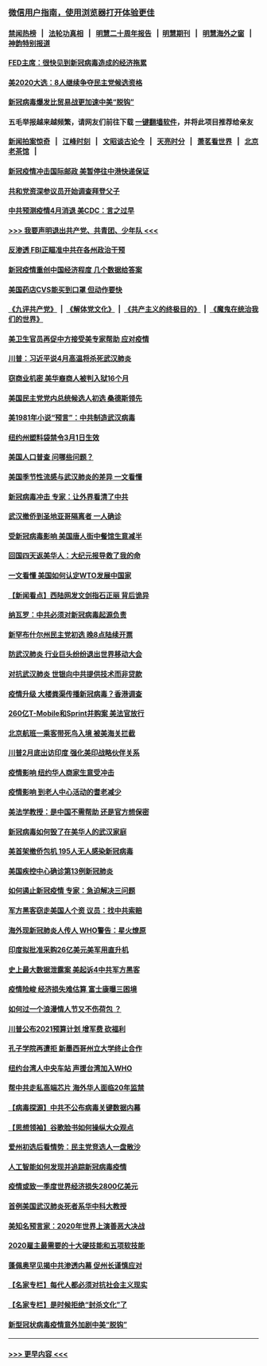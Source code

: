 ### [微信用户指南，使用浏览器打开体验更佳](https://github.com/gfw-breaker/banned-news1/blob/master/indexes/wechat-guide.md?t=0)
#### [禁闻热榜](热点新闻.md?t=0)  &nbsp;&nbsp;|&nbsp;&nbsp; [法轮功真相](https://github.com/gfw-breaker/truth/blob/master/README.md?t=0) &nbsp;&nbsp;|&nbsp;&nbsp; [明慧二十周年报告](https://github.com/gfw-breaker/mh-reports/blob/master/README.md?t=0) &nbsp;&nbsp;|&nbsp;&nbsp;[明慧期刊](https://github.com/gfw-breaker/mh-qikan) &nbsp;&nbsp;|&nbsp;&nbsp; [明慧海外之窗](https://github.com/gfw-breaker/mh-news/blob/master/README.md?t=0) &nbsp;&nbsp;|&nbsp;&nbsp; [神韵特别报道](https://github.com/gfw-breaker/mh-news/blob/master/shenyun.md?t=0)
#### [FED主席：很快见到新冠病毒造成的经济拖累](../pages/nsc412/n11864507.md?t=02130702) 
#### [美2020大选：8人继续争夺民主党候选资格](../pages/nsc412/n11864327.md?t=02130702) 
#### [新冠病毒爆发比贸易战更加速中美“脱钩”](../pages/nsc412/n11864470.md?t=02130702) 
#### 五毛举报越来越频繁，请网友们前往下载 [一键翻墙软件](https://github.com/gfw-breaker/ssr-accounts)，并将此项目推荐给亲友
#### [新闻拍案惊奇](https://github.com/gfw-breaker/banned-news1/blob/master/pages/link4.md) &nbsp;&nbsp;|&nbsp;&nbsp; [江峰时刻](https://github.com/gfw-breaker/banned-news1/blob/master/pages/link4.md) &nbsp;&nbsp;|&nbsp;&nbsp; [文昭谈古论今](https://github.com/gfw-breaker/banned-news1/blob/master/pages/link4.md) &nbsp;&nbsp;|&nbsp;&nbsp; [天亮时分](https://github.com/gfw-breaker/banned-news1/blob/master/pages/link4.md) &nbsp;&nbsp;|&nbsp;&nbsp; [萧茗看世界](https://github.com/gfw-breaker/banned-news1/blob/master/pages/link4.md) &nbsp;&nbsp;|&nbsp;&nbsp; [北京老茶馆](https://github.com/gfw-breaker/banned-news1/blob/master/pages/link4.md) &nbsp;&nbsp;|&nbsp;&nbsp; 
#### [新冠疫情冲击国际邮政 美暂停往中港快递保证](../pages/nsc412/n11864207.md?t=02130702) 
#### [共和党资深参议员开始调查拜登父子](../pages/nsc412/n11863984.md?t=02130702) 
#### [中共预测疫情4月消退 美CDC：言之过早](../pages/nsc412/n11864310.md?t=02130702) 
#### [>>> 我要声明退出共产党、共青团、少年队 <<<](https://github.com/begood0513/goodnews/blob/master/quit/letter.md) 
#### [反渗透 FBI正瞄准中共在各州政治干预](../pages/nsc412/n11864300.md?t=02130702) 
#### [新冠疫情重创中国经济程度 几个数据给答案](../pages/nsc412/n11864203.md?t=02130702) 
#### [美国药店CVS能买到口罩 但动作要快](../pages/nsc412/n11862438.md?t=02130702) 
#### [《九评共产党》](https://github.com/begood0513/9ping.md/blob/master/README.md) &nbsp;|&nbsp; [《解体党文化》](../../../../jtdwh.md/blob/master/README.md)  &nbsp;|&nbsp; [《共产主义的终极目的》](../../../../gczydzjmd.md/blob/master/README.md) &nbsp;|&nbsp; [《魔鬼在统治我们的世界》](../../../../mgztzwmdsj.md/blob/master/README.md) 
#### [美卫生官员再促中方接受美专家帮助 应对疫情](../pages/nsc412/n11864043.md?t=02130702) 
#### [川普：习近平说4月高温将杀死武汉肺炎](../pages/nsc412/n11860814.md?t=02130702) 
#### [窃商业机密 美华裔商人被判入狱16个月](../pages/nsc412/n11863911.md?t=02130702) 
#### [美国民主党党内总统候选人初选 桑德斯领先](../pages/nsc412/n11863475.md?t=02130702) 
#### [美1981年小说“预言”：中共制造武汉病毒](../pages/nsc412/n11863306.md?t=02130702) 
#### [纽约州塑料袋禁令3月1日生效](../pages/nsc412/n11862832.md?t=02130702) 
#### [美国人口普查  问哪些问题？](../pages/nsc412/n11862808.md?t=02130702) 
#### [美国季节性流感与武汉肺炎的差异 一文看懂](../pages/nsc412/n11862428.md?t=02130702) 
#### [新冠病毒冲击 专家：让外界看清了中共](../pages/nsc412/n11862280.md?t=02130702) 
#### [武汉撤侨到圣地亚哥隔离者 一人确诊](../pages/nsc412/n11862460.md?t=02130702) 
#### [受新冠病毒影响 美国唐人街中餐馆生意减半](../pages/nsc412/n11861940.md?t=02130702) 
#### [回国四天返美华人：大纪元报导救了我的命](../pages/nsc412/n11862181.md?t=02130702) 
#### [一文看懂 美国如何认定WTO发展中国家](../pages/nsc412/n11862051.md?t=02130702) 
#### [【新闻看点】西陆网发文剑指石正丽 背后诡异](../pages/nsc412/n11861792.md?t=02130702) 
#### [纳瓦罗：中共必须对新冠病毒起源负责](../pages/nsc412/n11861810.md?t=02130702) 
#### [新罕布什尔州民主党初选 晚8点陆续开票](../pages/nsc412/n11861872.md?t=02130702) 
#### [防武汉肺炎 行业巨头纷纷退出世界移动大会](../pages/nsc412/n11861795.md?t=02130702) 
#### [对抗武汉肺炎 世银向中共提供技术而非贷款](../pages/nsc412/n11861652.md?t=02130702) 
#### [疫情升级 大楼粪渠传播新冠病毒？香港调查](../pages/nsc412/n11861556.md?t=02130702) 
#### [260亿T-Mobile和Sprint并购案 美法官放行](../pages/nsc412/n11861511.md?t=02130702) 
#### [北京航班一乘客带死鸟入境 被美海关拦截](../pages/nsc412/n11861317.md?t=02130702) 
#### [川普2月底出访印度 强化美印战略伙伴关系](../pages/nsc412/n11860557.md?t=02130702) 
#### [疫情影响  纽约华人商家生意受冲击](../pages/nsc412/n11860284.md?t=02130702) 
#### [疫情影响  到老人中心活动的耆老减少](../pages/nsc412/n11860199.md?t=02130702) 
#### [美法学教授：是中国不需帮助 还是官方想保密](../pages/nsc412/n11859492.md?t=02130702) 
#### [新冠病毒如何毁了在美华人的武汉家庭](../pages/nsc412/n11859524.md?t=02130702) 
#### [美首架撤侨包机 195人无人感染新冠病毒](../pages/nsc412/n11859908.md?t=02130702) 
#### [美国疾控中心确诊第13例新冠肺炎](../pages/nsc412/n11859966.md?t=02130702) 
#### [如何遏止新冠疫情 专家：急迫解决三问题](../pages/nsc412/n11859685.md?t=02130702) 
#### [军方黑客窃走美国人个资 议员：找中共索赔](../pages/nsc412/n11859371.md?t=02130702) 
#### [海外现新冠肺炎人传人 WHO警告：星火燎原](../pages/nsc412/n11859252.md?t=02130702) 
#### [印度拟批准采购26亿美元美军用直升机](../pages/nsc412/n11859143.md?t=02130702) 
#### [史上最大数据泄露案 美起诉4中共军方黑客](../pages/nsc412/n11859115.md?t=02130702) 
#### [疫情险峻 经济损失难估算 富士康曝三困境](../pages/nsc412/n11859120.md?t=02130702) 
#### [如何过一个浪漫情人节又不伤荷包 ？](../pages/nsc412/n11858969.md?t=02130702) 
#### [川普公布2021预算计划 增军费 砍福利](../pages/nsc412/n11859012.md?t=02130702) 
#### [孔子学院再遭拒 新墨西哥州立大学终止合作](../pages/nsc412/n11858661.md?t=02130702) 
#### [纽约台湾人中央车站  声援台湾加入WHO](../pages/nsc412/n11857757.md?t=02130702) 
#### [帮中共走私高端芯片 海外华人面临20年监禁](../pages/nsc412/n11855016.md?t=02130702) 
#### [【病毒探源】中共不公布病毒关键数据内幕](../pages/nsc412/n11856584.md?t=02130702) 
#### [【思想领袖】谷歌脸书如何操纵大众观点](../pages/nsc412/n11680874.md?t=02130702) 
#### [爱州初选后看情势：民主党竞选人一盘散沙](../pages/nsc412/n11856557.md?t=02130702) 
#### [人工智能如何发现并追踪新冠病毒疫情](../pages/nsc412/n11856398.md?t=02130702) 
#### [疫情或致一季度世界经济损失2800亿美元](../pages/nsc412/n11855639.md?t=02130702) 
#### [首例美国武汉肺炎死者系华中科大教授](../pages/nsc412/n11855500.md?t=02130702) 
#### [美知名预言家：2020年世界上演善恶大决战](../pages/nsc412/n11855418.md?t=02130702) 
#### [2020雇主最需要的十大硬技能和五项软技能](../pages/nsc412/n11850953.md?t=02130702) 
#### [蓬佩奥罕见揭中共渗透内幕 促州长谨慎应对](../pages/nsc412/n11854685.md?t=02130702) 
#### [【名家专栏】每代人都必须对抗社会主义现实](../pages/nsc412/n11831412.md?t=02130702) 
#### [【名家专栏】是时候拒绝“封杀文化”了](../pages/nsc412/n11814093.md?t=02130702) 
#### [新型冠状病毒疫情意外加剧中美“脱钩”](../pages/nsc412/n11854475.md?t=02130702) 

----
#### [ >>> 更早内容 <<< ](../indexes/nsc412-earlier.md)

